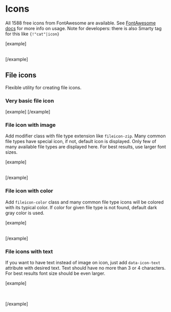Icons
=====

All 1588 free icons from FontAwesome are available. See [FontAwesome docs](https://fontawesome.com/) for more info on usage. Note for developers: there is also Smarty tag for this like <code>{!"cat"|icon}</code>

[example]
<p style="font-size: 2rem">
	<i class="fas fa-cat"></i>
	<i class="fas fa-dog"></i>
	<i class="fas fa-otter"></i>
	<i class="fas fa-kiwi-bird"></i>
	<i class="fas fa-frog"></i>
	<i class="fas fa-crow"></i>
	<i class="fab fa-facebook-f"></i>
	<i class="fab fa-apple-pay"></i>
	<i class="fas fa-arrow-right"></i>
	<i class="fas fa-arrow-left"></i>
	<i class="fas fa-arrow-up"></i>
	<i class="fas fa-arrow-down"></i>
	<i class="fas fa-bone"></i>
	<i class="fas fa-cart-plus"></i>
	<i class="fas fa-blender"></i>
	<i class="fas fa-carrot"></i>
</p>
[/example]

File icons
----------

Flexible utility for creating file icons. 

### Very basic file icon

[example]
<span class="fileicon"></span>
[/example]

### File icon with image

Add modifier class with file type extension like <code>fileicon-zip</code>. Many common file types have special icon, if not, default icon is displayed. Only few of many available file types are displayed here. For best results, use larger font sizes.

[example]
<p style="font-size: 2rem;">
	<span class="fileicon fileicon-epub"></span>
	<span class="fileicon fileicon-pdf"></span>
	<span class="fileicon fileicon-docx"></span>
	<span class="fileicon fileicon-xlsx"></span>
	<span class="fileicon fileicon-pptx"></span>
	<span class="fileicon fileicon-zip"></span>
	<span class="fileicon fileicon-mp3"></span>
	<span class="fileicon fileicon-mpg"></span>
	<span class="fileicon fileicon-abc"></span>
</p>
[/example]

### File icon with color

Add <code>fileicon-color</code> class and many common file type icons will be colored with its typical color. If color for given file type is not found, default dark gray color is used.

[example]
<p style="font-size: 2rem;">
	<span class="fileicon fileicon-epub fileicon-color"></span>
	<span class="fileicon fileicon-pdf fileicon-color"></span>
	<span class="fileicon fileicon-docx fileicon-color"></span>
	<span class="fileicon fileicon-xlsx fileicon-color"></span>
	<span class="fileicon fileicon-pptx fileicon-color"></span>
	<span class="fileicon fileicon-zip fileicon-color"></span>
	<span class="fileicon fileicon-mp3 fileicon-color"></span>
	<span class="fileicon fileicon-mpg fileicon-color"></span>
	<span class="fileicon fileicon-abc fileicon-color"></span>
</p>
[/example]

### File icons with text

If you want to have text instead of image on icon, just add <code>data-icon-text</code> attribute with desired text. Text should have no more than 3 or 4 characters. For best results font size should be even larger.

[example]
<p style="font-size: 3rem;">
	<span class="fileicon fileicon-epub fileicon-color" data-icon-text="epub"></span>
	<span class="fileicon fileicon-pdf fileicon-color" data-icon-text="pdf"></span>
	<span class="fileicon fileicon-mpg fileicon-color" data-icon-text="mpg"></span>
	<span class="fileicon fileicon-pptx fileicon-color" data-icon-text="ppt"></span>
	<span class="fileicon fileicon-abc fileicon-color" data-icon-text="abc"></span>
	<span class="fileicon fileicon-prc fileicon-color" data-icon-text="prc"></span>
</p>
[/example]
